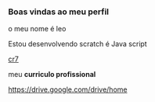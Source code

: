 ### Boas vindas ao meu perfil

o meu nome é leo

Estou desenvolvendo scratch é Java script

[cr7](https://media.tenor.com/ViagNTgzV0oAAAAi/kiss.gif)

meu **curriculo profissional**

https://drive.google.com/drive/home
